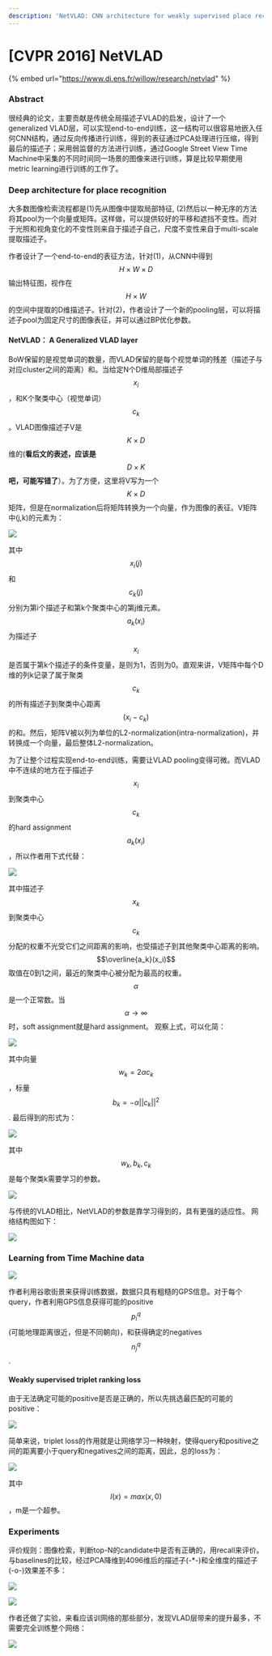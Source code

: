 ```yaml
---
description: 'NetVLAD: CNN architecture for weakly supervised place recognition'
---
```


# \[CVPR 2016] NetVLAD

{% embed url="https://www.di.ens.fr/willow/research/netvlad" %}

### Abstract

很经典的论文，主要贡献是传统全局描述子VLAD的启发，设计了一个generalized VLAD层，可以实现end-to-end训练，这一结构可以很容易地嵌入任何CNN结构，通过反向传播进行训练，得到的表征通过PCA处理进行压缩，得到最后的描述子；采用弱监督的方法进行训练，通过Google Street View Time Machine中采集的不同时间同一场景的图像来进行训练，算是比较早期使用metric learning进行训练的工作了。

### Deep architecture for place recognition

大多数图像检索流程都是(1)先从图像中提取局部特征, (2)然后以一种无序的方法将其pool为一个向量或矩阵。这样做，可以提供较好的平移和遮挡不变性。而对于光照和视角变化的不变性则来自于描述子自己，尺度不变性来自于multi-scale提取描述子。&#x20;

作者设计了一个end-to-end的表征方法，针对(1)，从CNN中得到$$H \times W \times D$$输出特征图，视作在$$H \times W$$的空间中提取的D维描述子。针对(2)，作者设计了一个新的pooling层，可以将描述子pool为固定尺寸的图像表征，并可以通过BP优化参数。

#### NetVLAD： A Generalized VLAD layer

BoW保留的是视觉单词的数量，而VLAD保留的是每个视觉单词的残差（描述子与对应cluster之间的距离）和。当给定N个D维局部描述子$$x_i$$，和K个聚类中心（视觉单词）$$c_k$$。VLAD图像描述子V是$$K \times D$$维的(**看后文的表述，应该是**$$D \times K$$**吧，可能写错了**）。为了方便，这里将V写为一个$$K \times D$$矩阵，但是在normalization后将矩阵转换为一个向量，作为图像的表征。V矩阵中(j,k)的元素为：&#x20;

![](<../../.gitbook/assets/image (1045).png>)

其中$$x_i(j)$$和$$c_k(j)$$分别为第i个描述子和第k个聚类中心的第j维元素。$$a_k(x_i)$$为描述子$$x_i$$是否属于第k个描述子的条件变量，是则为1，否则为0。直观来讲，V矩阵中每个D维的列k记录了属于聚类$$c_k$$的所有描述子到聚类中心距离$$(x_i-c_k)$$的和。然后，矩阵V被以列为单位的L2-normalization(intra-normalization)，并转换成一个向量，最后整体L2-normalization。&#x20;

为了让整个过程实现end-to-end训练，需要让VLAD pooling变得可微。而VLAD中不连续的地方在于描述子$$x_i$$到聚类中心$$c_k$$的hard assignment $$a_k(x_i)$$，所以作者用下式代替：&#x20;

![](<../../.gitbook/assets/image (8) (1).png>)

其中描述子$$x_k$$到聚类中心$$c_k$$分配的权重不光受它们之间距离的影响，也受描述子到其他聚类中心距离的影响。$$\overline{a_k}(x_i)$$取值在0到1之间，最近的聚类中心被分配为最高的权重。$$\alpha$$是一个正常数。当$$\alpha \rightarrow \infty$$时，soft assignment就是hard assignment。 观察上式，可以化简：&#x20;

![](<../../.gitbook/assets/image (36).png>)

其中向量$$w_k=2\alpha c_k$$，标量$$b_k=-\alpha {||c_k||}^{2}$$. 最后得到的形式为：&#x20;

![](<../../.gitbook/assets/image (338).png>)

其中$$w_k, b_k, c_k$$是每个聚类k需要学习的参数。&#x20;

![](<../../.gitbook/assets/image (378).png>)

与传统的VLAD相比，NetVLAD的参数是靠学习得到的，具有更强的适应性。 网络结构图如下：&#x20;

![](<../../.gitbook/assets/image (306).png>)

### Learning from Time Machine data

![](<../../.gitbook/assets/image (210).png>)

作者利用谷歌街景来获得训练数据，数据只具有粗糙的GPS信息。对于每个query，作者利用GPS信息获得可能的positive $$p^{q}_{i}$$ (可能地理距离很近，但是不同朝向)，和获得确定的negatives $$n^{q}_{j}$$.

#### Weakly supervised triplet ranking loss

由于无法确定可能的positive是否是正确的，所以先挑选最匹配的可能的positive：&#x20;

![](<../../.gitbook/assets/image (872).png>)

简单来说，triplet loss的作用就是让网络学习一种映射，使得query和positive之间的距离要小于query和negatives之间的距离，因此，总的loss为：&#x20;

![](<../../.gitbook/assets/image (480).png>)

其中$$l(x)=max(x,0)$$，m是一个超参。

### Experiments

评价规则：图像检索，判断top-N的candidate中是否有正确的，用recall来评价。与baselines的比较，经过PCA降维到4096维后的描述子(-\*-)和全维度的描述子(-o-)效果差不多：&#x20;

![](<../../.gitbook/assets/image (809).png>)

![](<../../.gitbook/assets/image (688).png>)

作者还做了实验，来看应该训网络的那些部分，发现VLAD层带来的提升最多，不需要完全训练整个网络：&#x20;

![](<../../.gitbook/assets/image (690).png>)
